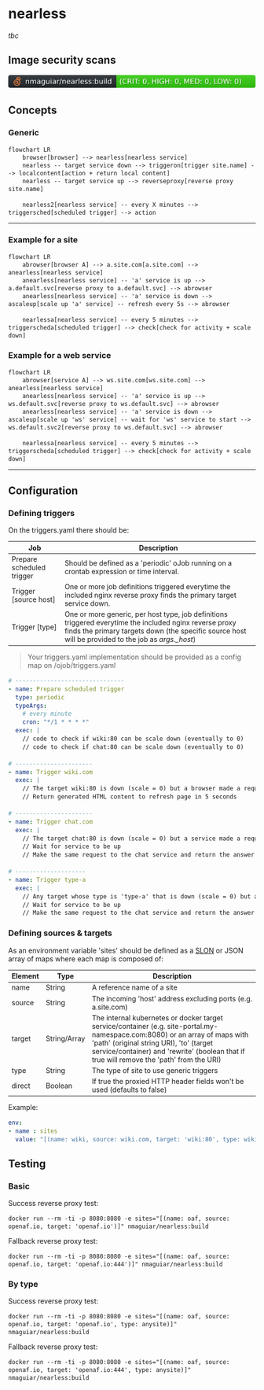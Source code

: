 # nearless

_tbc_

## Image security scans

[![.github/sec-build.svg](.github/sec-build.svg)](.github/sec-build.md)<br>

## Concepts

### Generic

```mermaid
flowchart LR
    browser[browser] --> nearless[nearless service]
    nearless -- target service down --> triggeron[trigger site.name] --> localcontent[action + return local content]
    nearless -- target service up --> reverseproxy[reverse proxy site.name]

    nearless2[nearless service] -- every X minutes --> triggersched[scheduled trigger] --> action
```

---

### Example for a site

```mermaid
flowchart LR
    abrowser[browser A] --> a.site.com[a.site.com] --> anearless[nearless service] 
    anearless[nearless service] -- 'a' service is up --> a.default.svc[reverse proxy to a.default.svc] --> abrowser
    anearless[nearless service] -- 'a' service is down --> ascaleup[scale up 'a' service] -- refresh every 5s --> abrowser

    nearlessa[nearless service] -- every 5 minutes --> triggerscheda[scheduled trigger] --> check[check for activity + scale down]
```

### Example for a web service

```mermaid
flowchart LR
    abrowser[service A] --> ws.site.com[ws.site.com] --> anearless[nearless service] 
    anearless[nearless service] -- 'a' service is up --> ws.default.svc[reverse proxy to ws.default.svc] --> abrowser
    anearless[nearless service] -- 'a' service is down --> ascaleup[scale up 'ws' service] -- wait for 'ws' service to start --> ws.default.svc2[reverse proxy to ws.default.svc] --> abrowser

    nearlessa[nearless service] -- every 5 minutes --> triggerscheda[scheduled trigger] --> check[check for activity + scale down]
```

---

## Configuration

### Defining triggers

On the triggers.yaml there should be:

| Job | Description |
|-----|-------------|
| Prepare scheduled trigger | Should be defined as a 'periodic' oJob running on a crontab expression or time interval. |
| Trigger [source host] | One or more job definitions triggered everytime the included nginx reverse proxy finds the primary target service down. |
| Trigger [type] | One or more generic, per host type, job definitions triggered everytime the included nginx reverse proxy finds the primary targets down (the specific source host will be provided to the job as _args.\_host_)

> Your triggers.yaml implementation should be provided as a config map on /ojob/triggers.yaml

```yaml
# -------------------------------
- name: Prepare scheduled trigger
  type: periodic
  typeArgs:
    # every minute
    cron: "*/1 * * * *"
  exec: |
    // code to check if wiki:80 can be scale down (eventually to 0)
    // code to check if chat:80 can be scale down (eventually to 0)

# ----------------------
- name: Trigger wiki.com
  exec: |
    // The target wiki:80 is down (scale = 0) but a browser made a request to it; code to scale up
    // Return generated HTML content to refresh page in 5 seconds

# ----------------------
- name: Trigger chat.com
  exec: |
    // The target chat:80 is down (scale = 0) but a service made a request to it; code to scale up
    // Wait for service to be up
    // Make the same request to the chat service and return the answer

# --------------------
- name: Trigger type-a
  exec: |
    // Any target whose type is 'type-a' that is down (scale = 0) but a service made a request to it; code to scale up
    // Wait for service to be up
    // Make the same request to the chat service and return the answer

```

### Defining sources & targets

As an environment variable 'sites' should be defined as a [SLON](https://github.com/nmaguiar/slon) or JSON array of maps where each map is composed of:

| Element | Type | Description |
|---------|------|-------------|
| name | String | A reference name of a site |
| source | String | The incoming 'host' address excluding ports (e.g. a.site.com) |
| target | String/Array | The internal kubernetes or docker target service/container (e.g. site-portal.my-namespace.com:8080) or an array of maps with 'path' (original string URI), 'to' (target service/container) and 'rewrite' (boolean that if true will remove the 'path' from the URI) |
| type | String | The type of site to use generic triggers |
| direct | Boolean | If true the proxied HTTP header fields won't be used (defaults to false) |

Example:

```yaml
env:
- name : sites
  value: "[(name: wiki, source: wiki.com, target: 'wiki:80', type: wikipedia)|(name: chat, source: chat.com, target: [(path: /, to: 'chat:80')|(path: /keycloak, to: 'sso:80', rewrite: true)] )]"
```

## Testing

### Basic

Success reverse proxy test:

```
docker run --rm -ti -p 8080:8080 -e sites="[(name: oaf, source: openaf.io, target: 'openaf.io')]" nmaguiar/nearless:build
```

Fallback reverse proxy test:

```
docker run --rm -ti -p 8080:8080 -e sites="[(name: oaf, source: openaf.io, target: 'openaf.io:444')]" nmaguiar/nearless:build
```

### By type

Success reverse proxy test:

```
docker run --rm -ti -p 8080:8080 -e sites="[(name: oaf, source: openaf.io, target: 'openaf.io', type: anysite)]" nmaguiar/nearless:build
```

Fallback reverse proxy test:

```
docker run --rm -ti -p 8080:8080 -e sites="[(name: oaf, source: openaf.io, target: 'openaf.io:444', type: anysite)]" nmaguiar/nearless:build
```